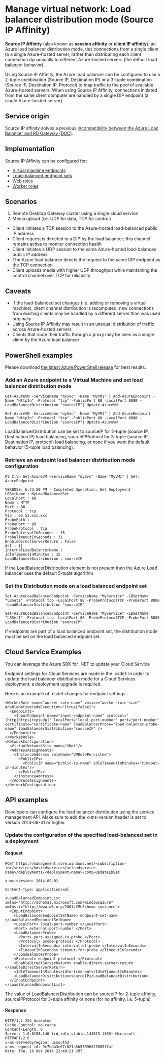 <properties
   pageTitle="Manage: Load Balancer Distribution Mode (Source IP Affinity)"
   description="Management features for the Azure load balancer distribution mode"
   services="virtual-network"
   documentationCenter=""
   authors="telmosampaio"
   manager="carmonm"
   editor=""
   />

<tags
   ms.service="virtual-network"
   ms.devlang="na"
   ms.topic="article"
   ms.tgt_pltfrm="na"
   ms.workload="infrastructure-services"
   ms.date="12/07/2015"
   ms.author="telmos"
   />

# Manage virtual network: Load balancer distribution mode (Source IP Affinity)
**Source IP Affinity** (also known as **session affinity** or **client IP affinity**), an Azure load balancer distribution mode, ties connections from a single client to a single Azure-hosted server, rather than distributing each client connection dynamically to different Azure-hosted servers (the default load balancer behavior).

Using Source IP Affinity, the Azure load balancer can be configured to use a 2-tuple combination (Source IP, Destination IP) or a 3-tuple combination (Source IP, Destination IP, Protocol) to map traffic to the pool of available Azure-hosted servers. When using Source IP Affinity, connections initiated from the same client computer are handled by a single DIP endpoint (a single Azure-hosted server).

## Service origin

Source IP affinity solves a previous [incompatibility between the Azure Load Balancer and RD Gateway (DOC)](http://go.microsoft.com/fwlink/p/?LinkId=517389).

## Implementation

Source IP Affinity can be configured for:

* [Virtual machine endpoints](../virtual-machines/virtual-machines-set-up-endpoints.md)
* [Load-balanced endpoint sets](../load-balancer/load-balancer-overview.md)
* [Web roles](http://msdn.microsoft.com/library/windowsazure/ee758711.aspx)
* [Worker roles](http://msdn.microsoft.com/library/windowsazure/ee758711.aspx)

## Scenarios
1. Remote Desktop Gateway cluster using a single cloud service
2. Media upload (i.e. UDP for data, TCP for control)
  * Client initiates a TCP session to the Azure-hosted load-balanced public IP address
  * Client request is directed to a DIP by the load balancer; this channel remains active to monitor connection health
  * Client initiates a UDP session to the same Azure-hosted load-balanced public IP address
  * The Azure load balancer directs the request to the same DIP endpoint as the TCP connection
  * Client uploads media with higher UDP throughput while maintaining the control channel over TCP for reliability

## Caveats
* If the load-balanced set changes (i.e. adding or removing a virtual machine), client channel distribution is recomputed; new connections from existing clients may be handled by a different server than was used originally
* Using Source IP Affinity may result in an unequal distribution of traffic across Azure-hosted servers
* Clients that route their traffic through a proxy may be seen as a single client by the Azure load balancer

## PowerShell examples
Please download [the latest Azure PowerShell release](https://github.com/Azure/azure-sdk-tools/releases) for best results.

### Add an Azure endpoint to a Virtual Machine and set load balancer distribution mode

    Get-AzureVM -ServiceName "mySvc" -Name "MyVM1" | Add-AzureEndpoint -Name "HttpIn" -Protocol "tcp" -PublicPort 80 -LocalPort 8080 –LoadBalancerDistribution “sourceIP”| Update-AzureVM  

    Get-AzureVM -ServiceName "mySvc" -Name "MyVM1" | Add-AzureEndpoint -Name "HttpIn" -Protocol "tcp" -PublicPort 80 -LocalPort 8080 -LoadBalancerDistribution "sourceIP"| Update-AzureVM  

LoadBalancerDistribution can be set to sourceIP for 2-tuple (source IP, Destination IP) load balancing, sourceIPProtocol for 3-tuple (source IP, Destination IP, protocol) load balancing, or none if you want the default behavior (5-tuple load balancing).  

### Retrieve an endpoint load balancer distribution mode configuration
    PS C:\> Get-AzureVM –ServiceName "mySvc" -Name "MyVM1" | Get-AzureEndpoint

    VERBOSE: 6:43:50 PM - Completed Operation: Get Deployment
    LBSetName : MyLoadBalancedSet
    LocalPort : 80
    Name : HTTP
    Port : 80
    Protocol : tcp
    Vip : 65.52.xxx.xxx
    ProbePath :
    ProbePort : 80
    ProbeProtocol : tcp
    ProbeIntervalInSeconds : 15
    ProbeTimeoutInSeconds : 31
    EnableDirectServerReturn : False
    Acl : {}
    InternalLoadBalancerName :
    IdleTimeoutInMinutes : 15
    LoadBalancerDistribution : sourceIP

If the LoadBalancerDistribution element is not present then the Azure Load balancer uses the default 5-tuple algorithm

### Set the Distribution mode on a load balanced endpoint set

    Set-AzureLoadBalancedEndpoint -ServiceName "MyService" -LBSetName "LBSet1" -Protocol tcp -LocalPort 80 -ProbeProtocolTCP -ProbePort 8080 –LoadBalancerDistribution "sourceIP"

    Set-AzureLoadBalancedEndpoint -ServiceName "MyService" -LBSetName "LBSet1" -Protocol tcp -LocalPort 80 -ProbeProtocolTCP -ProbePort 8080 LoadBalancerDistribution "sourceIP"

If endpoints are part of a load balanced endpoint set, the distribution mode must be set on the load balanced endpoint set.

## Cloud Service Examples

You can leverage the Azure SDK for .NET to update your Cloud Service

Endpoint settings for Cloud Services are made in the .csdef. In order to update the load balancer distribution mode for a Cloud Services deployment, a deployment upgrade is required.

Here is an example of .csdef changes for endpoint settings:

    <WorkerRole name="worker-role-name" vmsize="worker-role-size" enableNativeCodeExecution="[true|false]">
      <Endpoints>
        <InputEndpoint name="input-endpoint-name" protocol="[http|https|tcp|udp]" localPort="local-port-number" port="port-number" certificate="certificate-name" loadBalancerProbe="load-balancer-probe-name" loadBalancerDistribution="sourceIP" />
      </Endpoints>
    </WorkerRole>
    <NetworkConfiguration>
      <VirtualNetworkSite name="VNet"/>
      <AddressAssignments>
        <InstanceAddress roleName="VMRolePersisted">
          <PublicIPs>
            <PublicIP name="public-ip-name" idleTimeoutInMinutes="timeout-in-minutes"/>
          </PublicIPs>
        </InstanceAddress>
      </AddressAssignments>
    </NetworkConfiguration>

## API examples

Developers can configure the load balancer distribution using the service management API.  Make sure to add the x-ms-version header is set to version 2014-09-01 or higher.

### Update the configuration of the specified load-balanced set in a deployment

#### Request

    POST https://management.core.windows.net/<subscription-id>/services/hostedservices/<cloudservice-name>/deployments/<deployment-name>?comp=UpdateLbSet

    x-ms-version: 2014-09-01

    Content-Type: application/xml

    <LoadBalancedEndpointList xmlns="http://schemas.microsoft.com/windowsazure" xmlns:i="http://www.w3.org/2001/XMLSchema-instance">
      <InputEndpoint>
        <LoadBalancedEndpointSetName> endpoint-set-name </LoadBalancedEndpointSetName>
        <LocalPort> local-port-number </LocalPort>
        <Port> external-port-number </Port>
        <LoadBalancerProbe>
          <Port> port-assigned-to-probe </Port>
          <Protocol> probe-protocol </Protocol>
          <IntervalInSeconds> interval-of-probe </IntervalInSeconds>
          <TimeoutInSeconds> timeout-for-probe </TimeoutInSeconds>
        </LoadBalancerProbe>
        <Protocol> endpoint-protocol </Protocol>
        <EnableDirectServerReturn> enable-direct-server-return </EnableDirectServerReturn>
        <IdleTimeoutInMinutes>idle-time-out</IdleTimeoutInMinutes>
        <LoadBalancerDistribution>sourceIP</LoadBalancerDistribution>
      </InputEndpoint>
    </LoadBalancedEndpointList>

The value of LoadBalancerDistribution can be sourceIP for 2-tuple affinity, sourceIPProtocol for 3-tuple affinity or none (for no affinity. i.e. 5-tuple)

#### Response

    HTTP/1.1 202 Accepted
    Cache-Control: no-cache
    Content-Length: 0
    Server: 1.0.6198.146 (rd_rdfe_stable.141015-1306) Microsoft-HTTPAPI/2.0
    x-ms-servedbyregion: ussouth2
    x-ms-request-id: 9c7bda3e67c621a6b57096323069f7af
    Date: Thu, 16 Oct 2014 22:49:21 GMT
